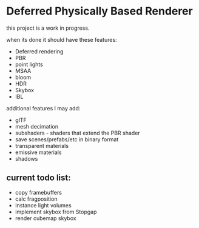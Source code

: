# Deferred Physically Based Renderer

this project is a work in progress.

when its done it should have these features:
* Deferred rendering
* PBR
* point lights
* MSAA
* bloom
* HDR
* Skybox 
* IBL

additional features I may add:
* glTF
* mesh decimation
* subshaders - shaders that extend the PBR shader
* save scenes/prefabs/etc in binary format
* transparent materials
* emissive materials
* shadows

## current todo list:
* copy framebuffers
* calc fragposition
* instance light volumes
* implement skybox from Stopgap
* render cubemap skybox
